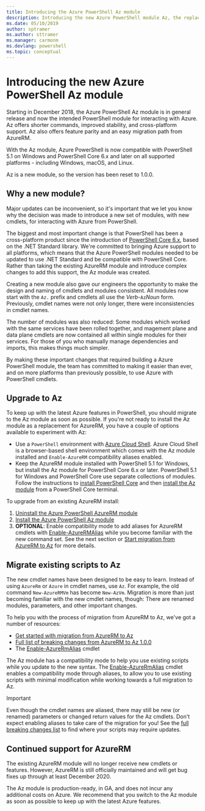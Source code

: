 ```yaml
---
title: Introducing the Azure PowerShell Az module
description: Introducing the new Azure PowerShell module Az, the replacement for the AzureRM module.
ms.date: 05/10/2019
author: sptramer
ms.author: sttramer
ms.manager: carmonm
ms.devlang: powershell
ms.topic: conceptual
---
```

# Introducing the new Azure PowerShell Az module

Starting in December 2018, the Azure PowerShell Az module is in general release and now the intended
PowerShell module for interacting with Azure. Az offers shorter commands, improved stability, and
cross-platform support. Az also offers feature parity and an easy migration path from AzureRM.

With the Az module, Azure PowerShell is now compatible with PowerShell 5.1 on Windows and PowerShell Core 6.x
and later on all supported platforms - including Windows, macOS, and Linux.

Az is a new module, so the version has been reset to 1.0.0.

## Why a new module?

Major updates can be inconvenient, so it's important that we let you know why the decision was made to
introduce a new set of modules, with new cmdlets, for interacting with Azure from PowerShell.

The biggest and most important change is that PowerShell has been a cross-platform product since the
introduction of [PowerShell Core 6.x](/powershell/scripting/overview), based on the .NET Standard library.
We're committed to bringing Azure support to all platforms, which means that the Azure PowerShell modules
needed to be updated to use .NET Standard and be compatible with PowerShell Core. Rather than taking the
existing AzureRM module and introduce complex changes to add this support, the Az module was created.

Creating a new module also gave our engineers the opportunity to make the design and naming of cmdlets
and modules consistent. All modules now start with the `Az.` prefix and cmdlets all use the
_Verb_-`Az`_Noun_ form. Previously, cmdlet names were not only longer, there were inconsistencies
in cmdlet names.

The number of modules was also reduced: Some modules which worked with the same services have been rolled
together, and magement plane and data plane cmdlets are now contained all within single modules for their
services. For those of you who manually manage dependencies and imports, this makes things much simpler.

By making these important changes that required building a Azure PowerShell module, the team has
committed to making it easier than ever, and on more platforms than previously possible, to use
Azure with PowerShell cmdlets.

## Upgrade to Az

To keep up with the latest Azure features in PowerShell, you should migrate to the Az module as soon as
possible. If you're not ready to install the Az module as a replacement for AzureRM, you have a couple of
options available to experiment with Az:

* Use a `PowerShell` environment with [Azure Cloud Shell](https://docs.microsoft.com/en-us/azure/cloud-shell/overview).
  Azure Cloud Shell is a browser-based shell environment which comes with the Az module installed and `Enable-AzureRM`
  compatibility aliases enabled.
* Keep the AzureRM module installed with PowerShell 5.1 for Windows, but install the Az module for PowerShell Core 6.x
  or later. PowerShell 5.1 for Windows and PowerShell Core use separate collections of modules. Follow the instructions
  to [install PowerShell Core](/powershell/scripting/install/installing-powershell-core-on-windows) and then
  [install the Az module](install-az-ps.md) from a PowerShell Core terminal.

To upgrade from an existing AzureRM install:

1. [Uninstall the Azure PowerShell AzureRM module](/powershell/azure/uninstall-az-ps#uninstall-the-azurerm-module)
2. [Install the Azure PowerShell Az module](install-az-ps.md)
3. __OPTIONAL__: Enable compatibility mode to add aliases for AzureRM cmdlets with
  [Enable-AzureRMAlias](/powershell/module/az.accounts/enable-azurermalias) while you become familiar with
  the new command set. See the next section or [Start migration from AzureRM to Az](migrate-from-azurerm-to-az.md)
  for more details.

## Migrate existing scripts to Az

The new cmdlet names have been designed to be easy to learn. Instead of using `AzureRm` or `Azure`
in cmdlet names, use `Az`. For example, the old command `New-AzureRMVm` has become `New-AzVm`.
Migration is more than just becoming familiar with the new cmdlet names, though: There are renamed
modules, parameters, and other important changes.

To help you with the process of migration from AzureRM to Az, we've got a number of resources:

* [Get started with migration from AzureRM to Az](migrate-from-azurerm-to-az.md)
* [Full list of breaking changes from AzureRM to Az 1.0.0](migrate-az-1.0.0.md)
* The [Enable-AzureRmAlias](/powershell/module/az.accounts/enable-azurermalias) cmdlet

The Az module has a compatibility mode to help you use existing scripts while you 
update to the new syntax. The [Enable-AzureRmAlias](/powershell/module/az.accounts/enable-azurermalias)
cmdlet enables a compatibility mode through aliases, to allow you to use existing scripts with minimal
modification while working towards a full migration to Az.

> [!IMPORTANT]
> Even though the cmdlet names are aliased, there may still be new (or renamed) parameters or changed
> return values for the Az cmdlets. Don't expect enabling aliases to take care of the migration
> for you! See the [full breaking changes list](migrate-az-1.0.0.md) to find where your scripts may
> require updates.

## Continued support for AzureRM

The existing AzureRM module will no longer receive new cmdlets or features. However, AzureRM is still officially
maintained and will get bug fixes up through at least December 2020.

The Az module is production-ready, in GA, and does not incur any additional costs on Azure. We recommend
that you switch to the Az module as soon as possible to keep up with the latest Azure features.
